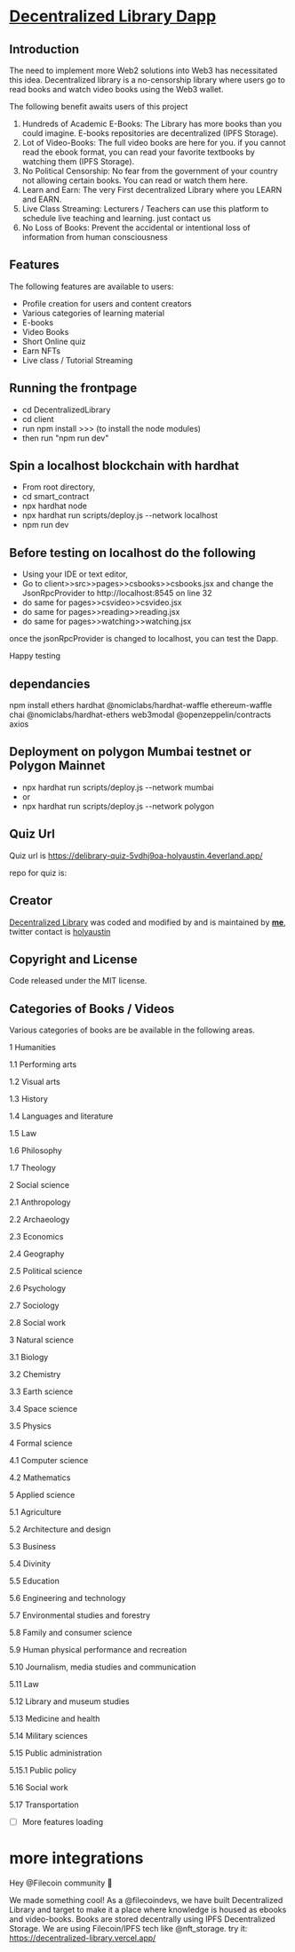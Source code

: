# [Decentralized Library Dapp](https://decentralized-library.vercel.app/) 

## Introduction
The need to implement more Web2 solutions into Web3 has necessitated this idea. Decentralized library is a no-censorship library where users go to read books and watch video books using the Web3 wallet.

The following benefit awaits users of this project

1. Hundreds of Academic E-Books: The Library has more books than you could imagine. E-books repositories are decentralized (IPFS Storage).
2. Lot of Video-Books: The full video books are here for you. if you cannot read the ebook format, you can read your favorite textbooks by watching them (IPFS Storage).
3. No Political Censorship: No fear from the government of your country not allowing certain books. You can read or watch them here.
4. Learn and Earn: The very First decentralized Library where you LEARN and EARN.
5. Live Class Streaming: Lecturers / Teachers can use this platform to schedule live teaching and learning. just contact us
6. No Loss of Books: Prevent the accidental or intentional loss of information from human consciousness



## Features

The following features are available to users:

- Profile creation for users and content creators
- Various categories of learning material 
- E-books
- Video Books
- Short Online quiz
- Earn NFTs
- Live class / Tutorial Streaming


## Running the frontpage

- cd DecentralizedLibrary
- cd client
- run npm install >>> (to install the node modules)
- then run "npm run dev"

## Spin a localhost blockchain with hardhat

- From root directory,
- cd smart_contract
- npx hardhat node
- npx hardhat run scripts/deploy.js --network localhost
- npm run dev

## Before testing on localhost do the following
- Using your IDE or text editor,
- Go to client>>src>>pages>>csbooks>>csbooks.jsx and change the JsonRpcProvider to http://localhost:8545 on line 32
- do same for pages>>csvideo>>csvideo.jsx
- do same for pages>>reading>>reading.jsx
- do same for pages>>watching>>watching.jsx

once the jsonRpcProvider is changed to localhost, you can test the Dapp.

Happy testing

## dependancies
npm install ethers hardhat @nomiclabs/hardhat-waffle ethereum-waffle chai @nomiclabs/hardhat-ethers web3modal @openzeppelin/contracts axios

## Deployment on polygon Mumbai testnet or Polygon Mainnet

- npx hardhat run scripts/deploy.js --network mumbai
- or
- npx hardhat run scripts/deploy.js --network polygon

## Quiz Url
Quiz url is https://delibrary-quiz-5vdhj9oa-holyaustin.4everland.app/

repo for quiz is: 

## Creator

[Decentralized Library](https://decentralized-library.vercel.app/) was coded and modified by and is maintained by **[me](https://github.com/holyaustin/)**, twitter contact is [holyaustin](https://twitter.com/holyaustin)

## Copyright and License

Code released under the MIT license.

## Categories of Books /  Videos
Various categories of books are be available in the following areas.

1 Humanities

1.1 Performing arts

1.2 Visual arts

1.3 History

1.4 Languages and literature

1.5 Law

1.6 Philosophy

1.7 Theology

2 Social science

2.1 Anthropology

2.2 Archaeology

2.3 Economics

2.4 Geography

2.5 Political science

2.6 Psychology

2.7 Sociology

2.8 Social work

3 Natural science

3.1 Biology

3.2 Chemistry

3.3 Earth science

3.4 Space science

3.5 Physics

4 Formal science

4.1 Computer science

4.2 Mathematics

5 Applied science

5.1 Agriculture

5.2 Architecture and design

5.3 Business

5.4 Divinity

5.5 Education

5.6 Engineering and technology

5.7 Environmental studies and forestry

5.8 Family and consumer science

5.9 Human physical performance and recreation

5.10 Journalism, media studies and communication

5.11 Law

5.12 Library and museum studies

5.13 Medicine and health

5.14 Military sciences

5.15 Public administration

5.15.1 Public policy

5.16 Social work

5.17 Transportation

- [ ] More features loading
# more integrations

Hey @Filecoin community 👋

We made something cool! As a @filecoindevs, we have built Decentralized Library and target to make it a place where knowledge is housed as ebooks and video-books. Books are stored decentrally using IPFS Decentralized Storage. We are using Filecoin/IPFS tech like @nft_storage. try it: https://decentralized-library.vercel.app/